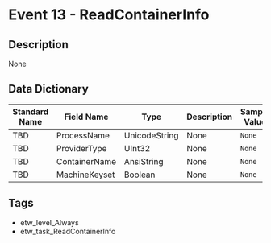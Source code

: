 # Event 13 - ReadContainerInfo

## Description
None

## Data Dictionary
|Standard Name|Field Name|Type|Description|Sample Value|
|---|---|---|---|---|
|TBD|ProcessName|UnicodeString|None|`None`|
|TBD|ProviderType|UInt32|None|`None`|
|TBD|ContainerName|AnsiString|None|`None`|
|TBD|MachineKeyset|Boolean|None|`None`|

## Tags
* etw_level_Always
* etw_task_ReadContainerInfo